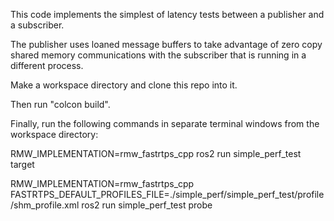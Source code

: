 This code implements the simplest of latency tests between a publisher and a subscriber.

The publisher uses loaned message buffers to take advantage of zero copy shared memory communications with the subscriber that is running in a different process.

Make a workspace directory and clone this repo into it.

Then run "colcon build".

Finally, run the following commands in separate terminal windows from the workspace directory:

RMW_IMPLEMENTATION=rmw_fastrtps_cpp ros2 run simple_perf_test target 

RMW_IMPLEMENTATION=rmw_fastrtps_cpp FASTRTPS_DEFAULT_PROFILES_FILE=./simple_perf/simple_perf_test/profile/shm_profile.xml ros2 run simple_perf_test probe


